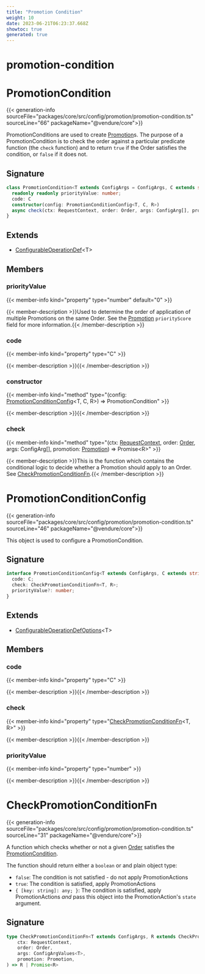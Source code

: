 ```yaml
---
title: "Promotion Condition"
weight: 10
date: 2023-06-21T06:23:37.668Z
showtoc: true
generated: true
---
```

<!-- This file was generated from the Vendure source. Do not modify. Instead, re-run the "docs:build" script -->

# promotion-condition
<div class="symbol">


# PromotionCondition

{{< generation-info sourceFile="packages/core/src/config/promotion/promotion-condition.ts" sourceLine="66" packageName="@vendure/core">}}

PromotionConditions are used to create <a href='/typescript-api/entities/promotion#promotion'>Promotion</a>s. The purpose of a PromotionCondition
is to check the order against a particular predicate function (the `check` function) and to return
`true` if the Order satisfies the condition, or `false` if it does not.

## Signature

```TypeScript
class PromotionCondition<T extends ConfigArgs = ConfigArgs, C extends string = string, R extends CheckPromotionConditionResult = any> extends ConfigurableOperationDef<T> {
  readonly readonly priorityValue: number;
  code: C
  constructor(config: PromotionConditionConfig<T, C, R>)
  async check(ctx: RequestContext, order: Order, args: ConfigArg[], promotion: Promotion) => Promise<R>;
}
```
## Extends

 * <a href='/typescript-api/configurable-operation-def/#configurableoperationdef'>ConfigurableOperationDef</a>&#60;T&#62;


## Members

### priorityValue

{{< member-info kind="property" type="number" default="0"  >}}

{{< member-description >}}Used to determine the order of application of multiple Promotions
on the same Order. See the <a href='/typescript-api/entities/promotion#promotion'>Promotion</a> `priorityScore` field for
more information.{{< /member-description >}}

### code

{{< member-info kind="property" type="C"  >}}

{{< member-description >}}{{< /member-description >}}

### constructor

{{< member-info kind="method" type="(config: <a href='/typescript-api/promotions/promotion-condition#promotionconditionconfig'>PromotionConditionConfig</a>&#60;T, C, R&#62;) => PromotionCondition"  >}}

{{< member-description >}}{{< /member-description >}}

### check

{{< member-info kind="method" type="(ctx: <a href='/typescript-api/request/request-context#requestcontext'>RequestContext</a>, order: <a href='/typescript-api/entities/order#order'>Order</a>, args: ConfigArg[], promotion: <a href='/typescript-api/entities/promotion#promotion'>Promotion</a>) => Promise&#60;R&#62;"  >}}

{{< member-description >}}This is the function which contains the conditional logic to decide whether
a Promotion should apply to an Order. See <a href='/typescript-api/promotions/promotion-condition#checkpromotionconditionfn'>CheckPromotionConditionFn</a>.{{< /member-description >}}


</div>
<div class="symbol">


# PromotionConditionConfig

{{< generation-info sourceFile="packages/core/src/config/promotion/promotion-condition.ts" sourceLine="46" packageName="@vendure/core">}}

This object is used to configure a PromotionCondition.

## Signature

```TypeScript
interface PromotionConditionConfig<T extends ConfigArgs, C extends string, R extends CheckPromotionConditionResult> extends ConfigurableOperationDefOptions<T> {
  code: C;
  check: CheckPromotionConditionFn<T, R>;
  priorityValue?: number;
}
```
## Extends

 * <a href='/typescript-api/configurable-operation-def/configurable-operation-def-options#configurableoperationdefoptions'>ConfigurableOperationDefOptions</a>&#60;T&#62;


## Members

### code

{{< member-info kind="property" type="C"  >}}

{{< member-description >}}{{< /member-description >}}

### check

{{< member-info kind="property" type="<a href='/typescript-api/promotions/promotion-condition#checkpromotionconditionfn'>CheckPromotionConditionFn</a>&#60;T, R&#62;"  >}}

{{< member-description >}}{{< /member-description >}}

### priorityValue

{{< member-info kind="property" type="number"  >}}

{{< member-description >}}{{< /member-description >}}


</div>
<div class="symbol">


# CheckPromotionConditionFn

{{< generation-info sourceFile="packages/core/src/config/promotion/promotion-condition.ts" sourceLine="31" packageName="@vendure/core">}}

A function which checks whether or not a given <a href='/typescript-api/entities/order#order'>Order</a> satisfies the <a href='/typescript-api/promotions/promotion-condition#promotioncondition'>PromotionCondition</a>.

The function should return either a `boolean` or and plain object type:

* `false`: The condition is not satisfied - do not apply PromotionActions
* `true`: The condition is satisfied, apply PromotionActions
* `{ [key: string]: any; }`: The condition is satisfied, apply PromotionActions
_and_ pass this object into the PromotionAction's `state` argument.

## Signature

```TypeScript
type CheckPromotionConditionFn<T extends ConfigArgs, R extends CheckPromotionConditionResult> = (
    ctx: RequestContext,
    order: Order,
    args: ConfigArgValues<T>,
    promotion: Promotion,
) => R | Promise<R>
```
</div>
